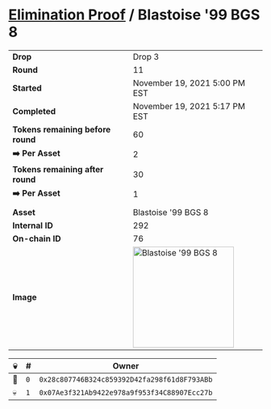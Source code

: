 # [Elimination Proof](./readme.md) / Blastoise &#039;99 BGS 8

|||
|---|---|
| **Drop** | Drop 3 |
| **Round** | 11 |
| **Started** | November 19, 2021 5:00 PM EST |
| **Completed** | November 19, 2021 5:17 PM EST |
| **Tokens remaining before round** | 60 |
| **➡️ Per Asset** | 2 |
| **Tokens remaining after round** | 30 |
| **➡️ Per Asset** | 1 |
| | |
| **Asset** | Blastoise &#039;99 BGS 8 |
| **Internal ID** | 292 |
| **On-chain ID** | 76 |
| **Image** | <img src="https://tcdn.blokpax.com/94d9199b-dc43-433d-b9ab-74dce73976d4/f96b4ca7e9359e65ff1e75a2970b75ecda9f7c5ae5ad74b8aee6010bcf829eee.jpg" height="200" alt="Blastoise &#039;99 BGS 8" /> |


| 💀 | # | Owner |
| --- | --- | --- |
| 👑 | `0` | `0x28c807746B324c859392D42fa298f61d8F793ABb` |
| 💀 | `1` | `0x07Ae3f321Ab9422e978a9f953f34C88907Ecc27b` |

